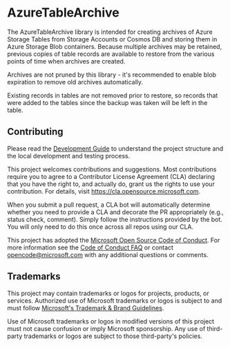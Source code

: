 AzureTableArchive
=================

The AzureTableArchive library is intended for creating archives of Azure Storage Tables from Storage Accounts or Cosmos DB and storing them in Azure Storage Blob containers. Because multiple archives may be retained, previous copies of table records are available to restore from the various points of time when archives are created.

Archives are not pruned by this library - it's recommended to enable blob expiration to remove old archives automatically.

Existing records in tables are not removed prior to restore, so records that were added to the tables since the backup was taken will be left in the table.

## Contributing

Please read the [Development Guide](docs/development.md) to understand the project structure and the local development and testing process.

This project welcomes contributions and suggestions.  Most contributions require you to agree to a Contributor License Agreement (CLA) declaring that you have the right to, and actually do, grant us the rights to use your contribution. For details, visit https://cla.opensource.microsoft.com.

When you submit a pull request, a CLA bot will automatically determine whether you need to provide a CLA and decorate the PR appropriately (e.g., status check, comment). Simply follow the instructions provided by the bot. You will only need to do this once across all repos using our CLA.

This project has adopted the [Microsoft Open Source Code of Conduct](https://opensource.microsoft.com/codeofconduct/). For more information see the [Code of Conduct FAQ](https://opensource.microsoft.com/codeofconduct/faq/) or contact [opencode@microsoft.com](mailto:opencode@microsoft.com) with any additional questions or comments.

## Trademarks

This project may contain trademarks or logos for projects, products, or services. Authorized use of Microsoft  trademarks or logos is subject to and must follow [Microsoft's Trademark & Brand Guidelines](https://www.microsoft.com/en-us/legal/intellectualproperty/trademarks/usage/general).

Use of Microsoft trademarks or logos in modified versions of this project must not cause confusion or imply Microsoft sponsorship. Any use of third-party trademarks or logos are subject to those third-party's policies.
